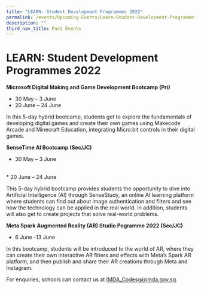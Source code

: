 ```yaml
---
title: "LEARN: Student Development Programmes 2022"
permalink: /events/Upcoming-Events/Learn-Student-Development-Programmes/
description: ""
third_nav_title: Past Events
---
```


# LEARN: Student Development Programmes 2022

**Microsoft Digital Making and Game Development Bootcamp (Pri)**
* 30 May – 3 June
* 20 June – 24 June

In this 5-day hybrid bootcamp, students get to explore the fundamentals of developing digital games and create their own games using Makecode Arcade and Minecraft Education, integrating Micro:bit controls in their digital games.   

**SenseTime AI Bootcamp (Sec/JC)**
<br>
* 30 May – 3 June
<br>
* 20 June – 24 June

This 5-day hybrid bootcamp provides students the opportunity to dive into Artificial Intelligence (AI) through SenseStudy, an online AI learning platform where students can find out about image authentication and filters and see how the technology can be applied in the real world. In addition, students will also get to create projects that solve real-world problems.

**Meta Spark Augmented Reality (AR) Studio Pogramme 2022 (Sec/JC)**

* 6 June -13 June

In this bootcamp, students will be introduced to the world of AR, where they can create their own interactive AR filters and effects with Meta’s Spark AR platform, and then publish and share their AR creations through Meta and Instagram.

For enquiries, schools can contact us at [IMDA_Codesg@imda.gov.sg](IMDA_Codesg@imda.gov.sg).